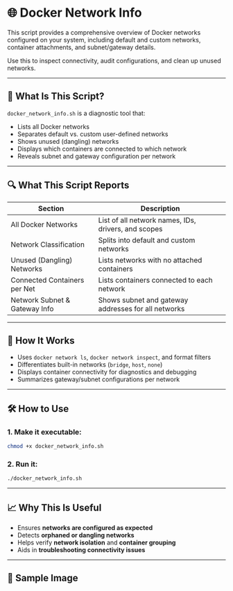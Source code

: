 # 🌐 Docker Network Info

This script provides a comprehensive overview of Docker networks configured on your system, including default and custom networks, container attachments, and subnet/gateway details.

Use this to inspect connectivity, audit configurations, and clean up unused networks.

---

## 📌 What Is This Script?

`docker_network_info.sh` is a diagnostic tool that:

- Lists all Docker networks
- Separates default vs. custom user-defined networks
- Shows unused (dangling) networks
- Displays which containers are connected to which network
- Reveals subnet and gateway configuration per network

---

## 🔍 What This Script Reports

| Section                        | Description                                                    |
|-------------------------------|----------------------------------------------------------------|
| All Docker Networks            | List of all network names, IDs, drivers, and scopes            |
| Network Classification         | Splits into default and custom networks                        |
| Unused (Dangling) Networks     | Lists networks with no attached containers                     |
| Connected Containers per Net   | Lists containers connected to each network                     |
| Network Subnet & Gateway Info  | Shows subnet and gateway addresses for all networks            |

---

## 🧠 How It Works

- Uses `docker network ls`, `docker network inspect`, and format filters  
- Differentiates built-in networks (`bridge`, `host`, `none`)  
- Displays container connectivity for diagnostics and debugging  
- Summarizes gateway/subnet configurations per network  

---

## 🛠️ How to Use

### 1. Make it executable:

```bash
chmod +x docker_network_info.sh
```

### 2. Run it:

```bash
./docker_network_info.sh
```

---

## 📈 Why This Is Useful

- Ensures **networks are configured as expected**
- Detects **orphaned or dangling networks**
- Helps verify **network isolation** and **container grouping**
- Aids in **troubleshooting connectivity issues**

---

## 📸 Sample Image
